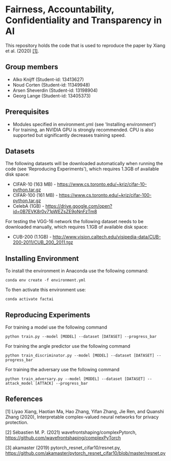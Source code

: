 # Fairness, Accountability, Confidentiality and Transparency in AI
This repository holds the code that is used to reproduce the paper by Xiang et al. (2020) [[1]](#1).

## Group members
* Alko Knijff (Student-id: 13413627)
* Noud Corten (Student-id: 11349948)
* Arsen Sheverdin (Student-id: 13198904)
* Georg Lange (Student-id: 13405373)

## Prerequisites
* Modules specified in environment.yml (see 'Installing environment')
* For training, an NVIDIA GPU is strongly recommended. CPU is also supported but significantly decreases training speed.

## Datasets
The following datasets will be downloaded automatically when running the code (see 'Reproducing Experiments'), which requires 1.3GB of available disk space:
* CIFAR-10 (163 MB) - https://www.cs.toronto.edu/~kriz/cifar-10-python.tar.gz
* CIFAR-100 (161 MB) - https://www.cs.toronto.edu/~kriz/cifar-100-python.tar.gz
* CelebA (1GB) - https://drive.google.com/open?id=0B7EVK8r0v71pWEZsZE9oNnFzTm8

For testing the VGG-16 network the following dataset needs to be downloaded manually, which requires 1.1GB of available disk space:
* CUB-200 (1.1GB) - http://www.vision.caltech.edu/visipedia-data/CUB-200-2011/CUB_200_2011.tgz

## Installing Environment
To install the environment in Anaconda use the following command:
```console
conda env create -f environment.yml
```
To then activate this environment use:
```console
conda activate factai
```

## Reproducing Experiments
For training a model use the following command
```console
python train.py --model [MODEL] --dataset [DATASET] --progress_bar
```

For training the angle predictor use the following command
```console
python train_discriminator.py --model [MODEL] --dataset [DATASET] --progress_bar
```

For training the adversary use the following command
```console
python train_adversary.py --model [MODEL] --dataset [DATASET] --attack_model [ATTACK] --progress_bar
```

## References
<a id="1">[1]</a> 
Liyao Xiang, Haotian Ma, Hao Zhang, Yifan Zhang, Jie Ren, and Quanshi Zhang (2020), 
Interpretable complex-valued neural networks for privacy protection. 

<a id="2">[2]</a>
Sébastien M. P. (2021) wavefrontshaping/complexPytorch, 
https://github.com/wavefrontshaping/complexPyTorch

<a id="3">[3]</a>
akamaster (2019) pytorch_resnet_cifar10/resnet.py,
https://github.com/akamaster/pytorch_resnet_cifar10/blob/master/resnet.py


